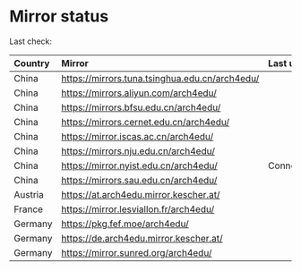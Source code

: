 <script src="./time.js"></script>
# Mirror status
Last check: <script type="text/javascript">localize(1740756268.478508);</script>

|Country|Mirror|Last update|
|:------|:-----|:----------|
|China|https://mirrors.tuna.tsinghua.edu.cn/arch4edu/|<script type="text/javascript">localize(1740725109);</script>|
|China|https://mirrors.aliyun.com/arch4edu/|<script type="text/javascript">localize(1740725109);</script>|
|China|https://mirrors.bfsu.edu.cn/arch4edu/|<script type="text/javascript">localize(1740725109);</script>|
|China|https://mirrors.cernet.edu.cn/arch4edu/|<script type="text/javascript">localize(1740725109);</script>|
|China|https://mirror.iscas.ac.cn/arch4edu/|<script type="text/javascript">localize(1740725109);</script>|
|China|https://mirrors.nju.edu.cn/arch4edu/|<script type="text/javascript">localize(1740638702);</script>|
|China|https://mirror.nyist.edu.cn/arch4edu/|ConnectionError|
|China|https://mirrors.sau.edu.cn/arch4edu/|<script type="text/javascript">localize(1731653531);</script>|
|Austria|https://at.arch4edu.mirror.kescher.at/|<script type="text/javascript">localize(1740725109);</script>|
|France|https://mirror.lesviallon.fr/arch4edu/|<script type="text/javascript">localize(1740725109);</script>|
|Germany|https://pkg.fef.moe/arch4edu/|<script type="text/javascript">localize(1740725109);</script>|
|Germany|https://de.arch4edu.mirror.kescher.at/|<script type="text/javascript">localize(1740725109);</script>|
|Germany|https://mirror.sunred.org/arch4edu/|<script type="text/javascript">localize(1740725109);</script>|

<script src="./tablefilter/tablefilter.js"></script>
<script src="./table.js"></script>
